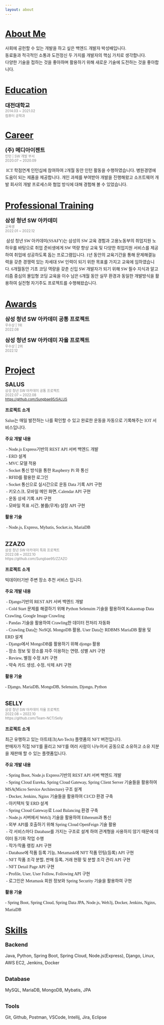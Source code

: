 ```yaml
---
layout: about 
---
```


<style>
@import url('https://cdn.rawgit.com/moonspam/NanumSquare/master/nanumsquare.css');
</style>

# <U>About Me</U>
<p style="line-height:23px; font-family: nanumsquare;">
사회에 공헌할 수 있는 개발을 하고 싶은 백엔드 개발자 박성배입니다.<br/>
동료들과 적극적인 소통과 도전정신 두 가지를 개발자의 핵심 가치로 생각합니다.<br/>
다양한 기술을 접하는 것을 좋아하며 활용하기 위해 새로운 기술에 도전하는 것을 좋아합니다.<br/>
</p>


# <U>Education</U>
<span style="font-size:125%"> <b>대전대학교</b> </span> <br/>
<span style="font-size:80%; color:gray"> 2014.03 ~ 2021.02 <br/> 컴퓨터 공학과 </span>


# <U>Career</U>
<span style="font-size:125%"> <b>(주) 메디아이젠트</b> </span> <br/>
<span style="font-size:80%; color:gray"> 인턴 | SW 개발 부서 <br/> 2020.07 ~ 2020.09 </span>
<p style="line-height:23px; font-family: nanumsquare;">
  &nbsp;ICT 학점연계 인턴십에 참여하여 2개월 동안 인턴 활동을 수행하였습니다.
  병원경영에 도움이 되는 제품을 제공합니다. 
  개인 과제를 부여받아 개발을 진행해왔고 소프트웨어 개발 회사의 개발 프로세스와 협업 방식에 대해 경험해 볼 수 있었습니다.
</p>


# <U>Professional Training</U>
<span style="font-size:125%"> <b>삼성 청년 SW 아카데미</b> </span> <br/>
<span style="font-size:80%; color:gray"> 교육생 <br/> 2022.01 ~ 2022.12  </span>
<p style="line-height:23px; font-family: nanumsquare;">
  &nbsp;삼성 청년 SW 아카데미(SSAFY)는 삼성의 SW 교육 경험과 고용노동부의 취업지원 노하우를 바탕으로 
  취업 준비생에게 SW 역량 향상 교육 및 다양한 취업지원 서비스를 제공하여 취업에 성공하도록 돕는 프로그램입니다.
  1년 동안의 교육기간을 통해 문제해결능력을 갖춘 경쟁력 있는 차세대 SW 인력이 되기 위한 목표를 가지고 교육에 임하였습니다.
  6개월동안 기초 코딩 역량을 갖춘 신입 SW 개발자가 되기 위해 SW 필수 지식과 알고리즘 중심의 몰입형 코딩 교육을 이수
  남은 6개월 동안 실무 환경과 동일한 개발방식을 활용하여 실전형 자기주도 프로젝트를 수행해왔습니다.
</p>


# <U>Awards</U>
<span style="font-size:125%"> <b>삼성 청년 SW 아카데미 공통 프로젝트</b> </span> <br/>
<span style="font-size:80%; color:gray"> 우수상 | 1위 <br/> 2022.08  </span> <br/>


<span style="font-size:125%"> <b>삼성 청년 SW 아카데미 자율 프로젝트</b> </span> <br/>
<span style="font-size:80%; color:gray"> 우수상 | 2위 <br/> 2022.12  </span>


# <U>Project</U>
<span style="font-size:135%"> <b> SALUS</b> </span> <br/>
<span style="font-size:80%; color:gray"> 삼성 청년 SW 아카데미 공통 프로젝트<br/> 2022.07 ~ 2022.08  <br/> https://github.com/Sungbae95/SALUS</span> <br/> <br/>
<span style="font-size:100%"> <b>프로젝트 소개</b> </span> <br/>
<p style="line-height:23px; font-family: nanumsquare;">
  Salus는 매일 발전하는 나를 확인할 수 있고 완료한 운동을 자동으로 기록해주는 IOT 서비스입니다.
</p>
<span style="font-size:100%"> <b>주요 개발 내용</b> </span> <br/>
<p style="line-height:23px; font-family: nanumsquare;">
  &nbsp;- Node.js Express기반의 REST API 서버 백엔드 개발 <br/>
  &nbsp;- ERD 설계 <br/>
  &nbsp;- MVC 모델 적용 <br/>
  &nbsp;- Socket 통신 방식을 통한 Raspberry Pi 와 통신 <br/>
  &nbsp;- RFID를 활용한 로그인 <br/>
  &nbsp;- Socket 통신으로 실시간으로 운동 Data 기록 API 구현 <br/>
  &nbsp;- 키오스크, 모바일 메인 화면, Calendar API 구현<br/>
  &nbsp;- 운동 상세 기록 API 구현<br/>
  &nbsp;- 모바일 목표 시간, 불륨(무게) 설정 API 구현<br/>
</p>
<span style="font-size:100%"> <b>활용 기술</b> </span> <br/>
<p style="line-height:23px; font-family: nanumsquare;">
  &nbsp;- Node.js, Express, Mybatis, Socket.io, MariaDB <br/>
</p>
<br/>
<span style="font-size:135%"> <b>ZZAZO</b> </span> <br/>
<span style="font-size:80%; color:gray"> 삼성 청년 SW 아카데미 특화 프로젝트<br/> 2022.08 ~ 2022.10 <br/> https://github.com/Sungbae95/ZZAZO </span> <br/> <br/>
<span style="font-size:100%"> <b>프로젝트 소개</b> </span> <br/>
<p style="line-height:23px; font-family: nanumsquare;">
  빅데이터기반 주변 장소 추천 서비스 입니다.
</p>
<span style="font-size:100%"> <b>주요 개발 내용</b> </span> <br/>
<p style="line-height:23px; font-family: nanumsquare;">
  &nbsp;- Django기반의 REST API 서버 백엔드 개발 <br/>
  &nbsp;- Cold Start 문제를 해결하기 위해 Python Selenuim 기술을 활용하여 Kakaomap Data Crawling, Google Image Crawling <br/>
  &nbsp;- Pandas 기술을 활용하여 Crawling한 데이터 전처리 자동화 <br/>
  &nbsp;- Crawling Data는 NoSQL MongoDB 활용, User Data는 RDBMS MariaDB 활용 및 ERD 설계<br/>
  &nbsp;- Django에서 MongoDB를 활용하기 위해 djongo 활용 <br/>
  &nbsp;- 장소 정보 및 장소를 자주 이용하는 연령, 성별 API 구현 <br/>
  &nbsp;- Review, 별점 수정 API 구현 <br/>
  &nbsp;- 약속 카드 생성, 수정, 삭제 API 구현 <br/>
</p>
<span style="font-size:100%"> <b>활용 기술</b> </span> <br/>
<p style="line-height:23px; font-family: nanumsquare;">
  - Django, MariaDB, MongoDB, Selenuim, Djongo, Python <br/>
</p>
<br/>
<span style="font-size:135%"> <b>SELLY</b> </span> <br/>
<span style="font-size:80%; color:gray"> 삼성 청년 SW 아카데미 자율 프로젝트<br/> 2022.08 ~ 2022.10 <br/> https://github.com/Team-NCT/Selly </span> <br/> <br/>
<span style="font-size:100%"> <b>프로젝트 소개</b> </span> <br/>
<p style="line-height:23px; font-family: nanumsquare;">
  최근 유행하고 있는 아트테크(Art-Tech) 플랫폼의 NFT 버전입니다.<br/>판매자가 직접 NFT를 올리고 NFT를 여러 사람이 나누어서 공동으로 소유하고 소유 지분을 재판매 할 수 있는 플랫폼입니다.
</p>
<span style="font-size:100%"> <b>주요 개발 내용</b> </span> <br/>
<p style="line-height:23px; font-family: nanumsquare;">
  &nbsp;- Spring Boot, Node.js Express기반의 REST API 서버 백엔드 개발 <br/>
  &nbsp;- Spring Cloud Eureka, Spring Cloud Gateway, Spring Client Server 기술들을 활용하여 MSA(Micro Service Architecture) 구조 설계<br/>
  &nbsp;- Docker, Jenkins, Nginx 기술들을 활용하여 CI/CD 환경 구축 <br/>
  &nbsp;- 아키텍처 및 ERD 설계<br/>
  &nbsp;- Spring Cloud Gateway로 Load Balancing 환경 구축 <br/>
  &nbsp;- Node.js 서버에서 Web3j 기술을 활용하여 Ethereum과 통신 <br/>
  &nbsp;- 외부 API를 호출하기 위해 Spring Cloud OpenFeign 기술 활용<br/>
  &nbsp;- 각 서비스마다 Database를 가지는 구조로 설계 하여 관계형을 사용하지 않기 때문에 데이터 동기화 작업 수행 <br/>
  &nbsp;- 작가/작품 랭킹 API 구현 <br/>
  &nbsp;- Database에 작품 등록 기능, Metamask에 NFT 작품 민팅(등록) API 구현 <br/>
  &nbsp;- NFT 작품 조각 분할, 판매 등록, 거래 현황 및 분할 조각 관리 API 구현<br/>
  &nbsp;- NFT Detail Page API 구현 <br/>
  &nbsp;- Profile, User, User Follow, Following API 구현 <br/>
  &nbsp;- 로그인은 Metamask 회원 정보와 Spring Security 기술을 활용하여 구현 <br/>
</p>
<span style="font-size:100%"> <b>활용 기술</b> </span> <br/>
<p style="line-height:23px; font-family: nanumsquare;">
  - Spring Boot, Spring Cloud, Spring Data JPA, Node.js, Web3j, Docker, Jenkins, Nginx, MariaDB <br/>
</p>

# <U>Skills</U>
<span style="font-size:125%"> <b>Backend</b> </span> <br/>
<p style="line-height:23px">
Java, Python, Spring Boot, Spring Cloud, Node.js(Express), Django, Linux, AWS EC2, Jenkins, Docker
</p>
<br/>
<span style="font-size:125%"> <b>Database</b> </span> <br/>
<p style="line-height:23px">
MySQL, MariaDB, MongoDB, Mybatis, JPA
</p>
<br/>
<span style="font-size:125%"> <b>Tools</b> </span> <br/>
<p style="line-height:23px">
Git, Github, Postman, VSCode, Intellij, Jira, Eclipse
</p>
